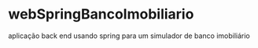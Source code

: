 # webSpringBancoImobiliario
aplicação back end usando spring para um simulador de banco imobiliário 
